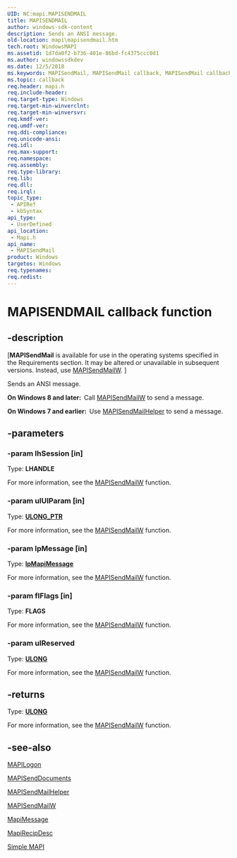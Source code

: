 ```yaml
---
UID: NC:mapi.MAPISENDMAIL
title: MAPISENDMAIL
author: windows-sdk-content
description: Sends an ANSI message.
old-location: mapi\mapisendmail.htm
tech.root: WindowsMAPI
ms.assetid: 1d7da0f2-b736-401e-86bd-fc4375ccc0d1
ms.author: windowssdkdev
ms.date: 12/5/2018
ms.keywords: MAPISendMail, MAPISendMail callback, MAPISendMail callback function, mapi.mapisendmail, mapi/MAPISendMail
ms.topic: callback
req.header: mapi.h
req.include-header: 
req.target-type: Windows
req.target-min-winverclnt: 
req.target-min-winversvr: 
req.kmdf-ver: 
req.umdf-ver: 
req.ddi-compliance: 
req.unicode-ansi: 
req.idl: 
req.max-support: 
req.namespace: 
req.assembly: 
req.type-library: 
req.lib: 
req.dll: 
req.irql: 
topic_type:
 - APIRef
 - kbSyntax
api_type:
 - UserDefined
api_location:
 - Mapi.h
api_name:
 - MAPISendMail
product: Windows
targetos: Windows
req.typenames: 
req.redist: 
---
```


# MAPISENDMAIL callback function


## -description


<p class="CCE_Message">[<b>MAPISendMail</b> is available for use in the operating systems specified in the Requirements section. It may be altered or unavailable in subsequent versions. Instead, use <a href="https://msdn.microsoft.com/FA6FB49A-FA13-4F2F-8B89-5FD38B18B41B">MAPISendMailW</a>.
]

Sends an ANSI message.

<b>On Windows 8 and later:  </b>Call <a href="https://msdn.microsoft.com/FA6FB49A-FA13-4F2F-8B89-5FD38B18B41B">MAPISendMailW</a> to send a message.

<b>On Windows 7 and earlier:  </b>Use <a href="https://msdn.microsoft.com/3FBE0950-6D73-4130-9F17-F1449247AB0F">MAPISendMailHelper</a> to send a message.


## -parameters




### -param lhSession [in]

Type: <b>LHANDLE</b>

For more information, see the <a href="https://msdn.microsoft.com/FA6FB49A-FA13-4F2F-8B89-5FD38B18B41B">MAPISendMailW</a> function.


### -param ulUIParam [in]

Type: <b><a href="https://msdn.microsoft.com/4553cafc-450e-4493-a4d4-cb6e2f274d46">ULONG_PTR</a></b>

For more information, see the <a href="https://msdn.microsoft.com/FA6FB49A-FA13-4F2F-8B89-5FD38B18B41B">MAPISendMailW</a> function.


### -param lpMessage [in]

Type: <b><a href="https://msdn.microsoft.com/en-us/library/Dd296732(v=VS.85).aspx">lpMapiMessage</a></b>

For more information, see the <a href="https://msdn.microsoft.com/FA6FB49A-FA13-4F2F-8B89-5FD38B18B41B">MAPISendMailW</a> function.


### -param flFlags [in]

Type: <b>FLAGS</b>

For more information, see the <a href="https://msdn.microsoft.com/FA6FB49A-FA13-4F2F-8B89-5FD38B18B41B">MAPISendMailW</a> function.


### -param ulReserved

Type: <b><a href="https://msdn.microsoft.com/4553cafc-450e-4493-a4d4-cb6e2f274d46">ULONG</a></b>

For more information, see the <a href="https://msdn.microsoft.com/FA6FB49A-FA13-4F2F-8B89-5FD38B18B41B">MAPISendMailW</a> function.


## -returns



Type: <b><a href="https://msdn.microsoft.com/4553cafc-450e-4493-a4d4-cb6e2f274d46">ULONG</a></b>

For more information, see the <a href="https://msdn.microsoft.com/FA6FB49A-FA13-4F2F-8B89-5FD38B18B41B">MAPISendMailW</a> function.




## -see-also




<a href="https://msdn.microsoft.com/5a61f0f2-347e-40fb-b7f9-6b42690cbcd8">MAPILogon</a>



<a href="https://msdn.microsoft.com/79a2f17e-fb07-4f3b-b8f6-0448399ffa50">MAPISendDocuments</a>



<a href="https://msdn.microsoft.com/3FBE0950-6D73-4130-9F17-F1449247AB0F">MAPISendMailHelper</a>



<a href="https://msdn.microsoft.com/FA6FB49A-FA13-4F2F-8B89-5FD38B18B41B">MAPISendMailW</a>



<a href="https://msdn.microsoft.com/en-us/library/Dd296732(v=VS.85).aspx">MapiMessage</a>



<a href="https://msdn.microsoft.com/en-us/library/Dd296720(v=VS.85).aspx">MapiRecipDesc</a>



<a href="https://msdn.microsoft.com/a8330f38-3ef0-4b36-a5e7-89837088cbef">Simple MAPI</a>
 

 

